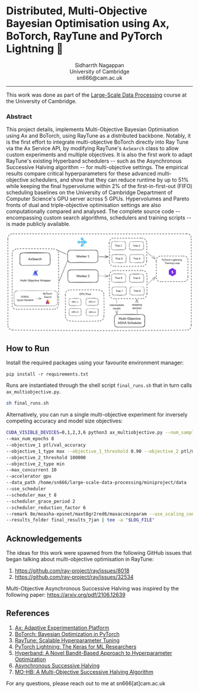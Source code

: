 # Distributed, Multi-Objective Bayesian Optimisation using Ax, BoTorch, RayTune and PyTorch Lightning :rocket:

<p align="center">
Sidharrth Nagappan <br/>
University of Cambridge <br/>
sn666@cam.ac.uk
</p>

---
This work was done as part of the [Large-Scale Data Processing](https://www.cl.cam.ac.uk/~ey204/teaching/ACS/R244_2024_2025/index.html) course at the University of Cambridge. 


### Abstract

This project details, implements Multi-Objective Bayesian Optimisation using Ax and BoTorch, using RayTune as a distributed backbone. Notably, it is the first effort to integrate multi-objective BoTorch directly into Ray Tune via the Ax Service API, by modifying RayTune's `AxSearch` class to allow custom experiments and multiple objectives. It is also the first work to adapt RayTune's existing Hyperband schedulers -- such as the Asynchronous Successive Halving algorithm -- for multi-objective settings. The empirical results compare critical hyperparameters for these advanced multi-objective schedulers, and show that they can reduce runtime by up to 51\% while keeping the final hypervolume within 2\% of the first-in-first-out (FIFO) scheduling baselines on the University of Cambridge Department of Computer Science's GPU server across 5 GPUs. Hypervolumes and Pareto fronts of dual and triple-objective optimisation settings are also computationally compared and analysed. The complete source code -- encompassing custom search algorithms, schedulers and training scripts -- is made publicly available.

![architecture](./diagrams/full_architecture.png)

## How to Run

Install the required packages using your favourite environment manager:

```
pip install -r requirements.txt
```

Runs are instantiated through the shell script `final_runs.sh` that in turn calls `ax_multiobjective.py`. 

```bash
sh final_runs.sh
```

Alternatively, you can run a single multi-objective experiment for inversely competing accuracy and model size objectives:

```bash
CUDA_VISIBLE_DEVICES=0,1,2,3,6 python3 ax_multiobjective.py --num_samples 25 
--max_num_epochs 8 
--objective_1 ptl/val_accuracy 
--objective_1_type max --objective_1_threshold 0.90 --objective_2 ptl/model_params 
--objective_2_threshold 100000 
--objective_2_type min 
--max_concurrent 10 
--accelerator gpu 
--data_path /home/sn666/large-scale-data-processing/miniproject/data 
--use_scheduler 
--scheduler_max_t 8 
--scheduler_grace_period 2 
--scheduler_reduction_factor 6 
--remark 8e/moasha-epsnet/maxt8gr2red6/maxaccminparam --use_scaling_config 
--results_folder final_results_7jan | tee -a "$LOG_FILE"
```

## Acknowledgements

The ideas for this work were spawned from the following GitHub issues that began talking about multi-objective optimisation in RayTune:

1. https://github.com/ray-project/ray/issues/8018
2. https://github.com/ray-project/ray/issues/32534

Multi-Objective Asynchronous Successive Halving was inspired by the following paper: https://arxiv.org/pdf/2106.12639

## References

1. [Ax: Adaptive Experimentation Platform](https://ax.dev/)
2. [BoTorch: Bayesian Optimization in PyTorch](https://botorch.org/)
3. [RayTune: Scalable Hyperparameter Tuning](https://docs.ray.io/en/master/tune/index.html)
4. [PyTorch Lightning: The Keras for ML Researchers](https://www.pytorchlightning.ai/)
5. [Hyperband: A Novel Bandit-Based Approach to Hyperparameter Optimization](https://arxiv.org/abs/1603.06560)
6. [Asynchronous Successive Halving](https://arxiv.org/pdf/2106.12639)
7. [MO-HB: A Multi-Objective Successive Halving Algorithm](https://arxiv.org/pdf/2106.12639)

For any questions, please reach out to me at sn666[at]cam.ac.uk